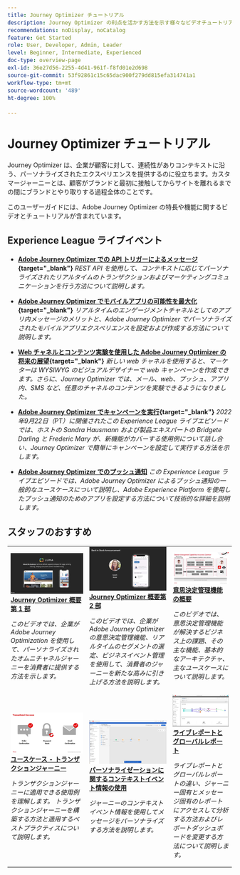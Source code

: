 ```yaml
---
title: Journey Optimizer チュートリアル
description: Journey Optimizer の利点を活かす方法を示す様々なビデオチュートリアルが用意されています。
recommendations: noDisplay, noCatalog
feature: Get Started
role: User, Developer, Admin, Leader
level: Beginner, Intermediate, Experienced
doc-type: overview-page
exl-id: 36e27d56-2255-4d41-961f-f8fd01e2d698
source-git-commit: 53f92861c15c65dac900f279dd815efa314741a1
workflow-type: tm+mt
source-wordcount: '489'
ht-degree: 100%

---
```



# Journey Optimizer チュートリアル

Journey Optimizer は、企業が顧客に対して、連続性がありコンテキストに沿う、パーソナライズされたエクスペリエンスを提供するのに役立ちます。カスタマージャーニーとは、顧客がブランドと最初に接触してからサイトを離れるまでの間にブランドとやり取りする過程全体のことです。

このユーザーガイドには、Adobe Journey Optimizer の特長や機能に関するビデオとチュートリアルが含まれています。

<div id="recs-overview-body-1"></div>
<div id="recs-overview-body-2"></div>
<div id="recs-overview-body-3"></div>
<div id="recs-overview-body-4"></div>
<div id="recs-overview-body-5"></div>
<div id="recs-overview-body-6"></div>

<div id="events-section">

## Experience League ライブイベント

* **[Adobe Journey Optimizer での API トリガーによるメッセージ](https://experienceleague.adobe.com/docs/events/experience-league-live-recordings/episodes/exl-live-episode-8-23-23.html?lang=ja){target="_blank"}**
  *REST API を使用して、コンテキストに応じてパーソナライズされたリアルタイムのトランザクションおよびマーケティングコミュニケーションを行う方法について説明します。*

* **[Adobe Journey Optimizer でモバイルアプリの可能性を最大化](https://experienceleague.adobe.com/docs/events/experience-league-live-recordings/episodes/exl-live-episode-5-24-23.html?lang=ja){target="_blank"}**
  *リアルタイムのエンゲージメントチャネルとしてのアプリ内メッセージのメリットと、Adobe Journey Optimizer でパーソナライズされたモバイルアプリエクスペリエンスを設定および作成する方法について説明します。*

* **[Web チャネルとコンテンツ実験を使用した Adobe Journey Optimizer の将来の展望](https://experienceleague.adobe.com/docs/events/experience-league-live-recordings/episodes/exl-live-episode-6-14-23.html?lang=ja){target="_blank"}**
  *新しい web チャネルを使用すると、マーケターは WYSIWYG のビジュアルデザイナーで web キャンペーンを作成できます。さらに、Journey Optimizer では、メール、web、プッシュ、アプリ内、SMS など、任意のチャネルのコンテンツを実験できるようになりました。*

* **[Adobe Journey Optimizer でキャンペーンを実行](https://experienceleague.adobe.com/docs/experience-league-live-events/events/episodes/exl-live-episode-09-22-22.html?lang=ja){target="_blank"}**
  *2022年9月22日（PT）に開催されたこの Experience League ライブエピソードでは、ホストの Sandra Hausmann および製品エキスパートの Bridgete Darling と Frederic Mary が、新機能がカバーする使用例について話し合い、Journey Optimizer で簡単にキャンペーンを設定して実行する方法を示します。*

* **[Adobe Journey Optimizer でのプッシュ通知](https://experienceleague.adobe.com/docs/experience-league-live-events/events/episodes/exl-live-episode-05-12-22.html?lang=ja)**
  *この Experience League ライブエピソードでは、Adobe Journey Optimizer によるプッシュ通知の一般的なユースケースについて説明し、Adobe Experience Platform を使用したプッシュ通知のためのアプリを設定する方法について技術的な詳細を説明します。*

</div>

<div id="staff-picks-section">

## スタッフのおすすめ

<table>
<tr>
  <td>
    <a href="./introduction/journey-optimizer-overview-part-1.md">
      <img alt="Journey Optimizer 概要第 1 部 - オムニチャネルジャーニーの配信（ビデオ）" src="./assets/334174.jpg"/>
    </a>
    <div>
      <a href="./introduction/journey-optimizer-overview-part-1.md">
    <strong>Journey Optimizer 概要 第 1 部 </strong>
    </a>
    </div>
    <p>
    <em>このビデオでは、企業が Adobe Journey Optimization を使用して、パーソナライズされたオムニチャネルジャーニーを消費者に提供する方法を示します。</em>
    <p>
  </td>
    <td>
    <a href="./introduction/journey-optimizer-overview-part-2.md">
      <img alt="Journey Optimizer 概要第 2 部 - オムニチャネルジャーニーの配信（ビデオ）" src="./assets/334175.jpg"/>
    </a>
    <div>
      <a href="./introduction/journey-optimizer-overview-part-2.md">
    <strong>Journey Optimizer 概要第 2 部  </strong>
    </a>
    </div>
    <p>
    <em>このビデオでは、企業が Adobe Journey Optimizer の意思決定管理機能、リアルタイムのセグメントの選定、ビジネスイベント管理を使用して、消費者のジャーニーを新たな高みに引き上げる方法を説明します。</em>
    <p>
  </td>
  </td>
    <td>
    <a href="./decision-management/create-decisions.md">
      <img alt="意思決定管理機能の概要" src="./assets/326961.jpg"/>
    </a>
    <div>
      <a href="./decision-management/create-decisions.md">
    <strong>意思決定管理機能の概要 </strong>
    </a>
    </div>
    <p>
    <em>このビデオでは、意思決定管理機能が解決するビジネス上の課題、その主な機能、基本的なアーキテクチャ、主なユースケースについて説明します。

</em>
    <p>
  </td>
</tr>
<tr>
  <td>
    <a href="./create-journeys/use-case-transactional-journey.md">
      <img alt="ユースケース - トランザクションジャーニー " src="./assets/334202.jpeg"/>
    </a>
    <div>
      <a href="./create-journeys/use-case-transactional-journey.md">
    <strong>ユースケース - トランザクションジャーニー </strong>
    </a>
    </div>
    <p>
    <em>トランザクションジャーニーに適用できる使用例を理解します。 トランザクションジャーニーを構築する方法と適用するベストプラクティスについて説明します。</em>
    <p>
  </td>
    <td>
    <a href="./personalize-content/use-contextual-event-information-for-personalization.md">
      <img alt="パーソナライゼーションに関するコンテキストイベント情報の使用" src="./assets/334165.jpg"/>
    </a>
    <div>
      <a href="./personalize-content/use-contextual-event-information-for-personalization.md">
    <strong>パーソナライゼーションに関するコンテキストイベント情報の使用 </strong>
    </a>
    </div>
    <p>
    <em>ジャーニーのコンテキストイベント情報を使用してメッセージをパーソナライズする方法を説明します。</em>
    <p>
  </td>
  </td>
    <td>
    <a href="./report-and-monitor/live-and-global-reports.md">
      <img alt="ライブレポートとグローバルレポート" src="./assets/334108.jpg"/>
    </a>
    <div>
      <a href="./report-and-monitor/live-and-global-reports.md">
    <strong>ライブレポートとグローバルレポート </strong>
    </a>
    </div>
    <p>
    <em>ライブレポートとグローバルレポートの違い、ジャーニー固有とメッセージ固有のレポートにアクセスして分析する方法およびレポートダッシュボードを変更する方法について説明します。

</em>
    <p>
  </td>
</tr>
</table>
</div>
